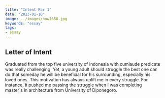 ```yaml
---
title: "Intent Par 1"
date: "2023-01-10"
image: ../images/howl650.jpg
keywords: "essay"
tags:
- essay
---
```

## Letter of Intent

Graduated from the top five university of Indonesia with cumlaude predicate was really challenging. Yet, a young adult should struggle the best one can do that someday he will be  beneficial for his surrounding, especially his loved ones.
This motivation has always uplift me in every struggle. For instance, it pushed me passing the struggle when I was completing master's in architecture from University of Diponegoro.
